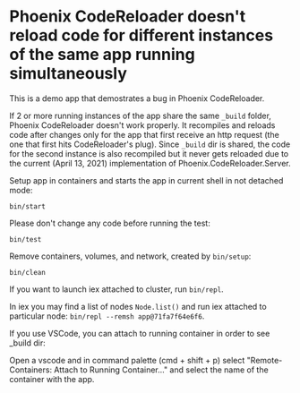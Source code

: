 # Phoenix CodeReloader doesn't reload code for different instances of the same app running simultaneously

This is a demo app that demostrates a bug in Phoenix CodeReloader.

If 2 or more running instances of the app share the same `_build` folder, Phoenix CodeReloader doesn't work properly. It recompiles and reloads code after changes only for the app that first receive an http request (the one that first hits CodeReloader's plug). Since `_build` dir is shared, the code for the second instance is also recompiled but it never gets reloaded due to the current (April 13, 2021) implementation of Phoenix.CodeReloader.Server.


Setup app in containers and starts the app in current shell in not detached mode:
```
bin/start
```

Please don't change any code before running the test:
```
bin/test
```

Remove containers, volumes, and network, created by `bin/setup`:
```
bin/clean
```

If you want to launch iex attached to cluster, run `bin/repl`.

In iex you may find a list of nodes `Node.list()` and run iex attached to particular node: `bin/repl --remsh app@71fa7f64e6f6`.


If you use VSCode, you can attach to running container in order to see _build dir:

Open a vscode and in command palette (cmd + shift + p) select "Remote-Containers: Attach to Running Container..." and select the name of the container with the app.
